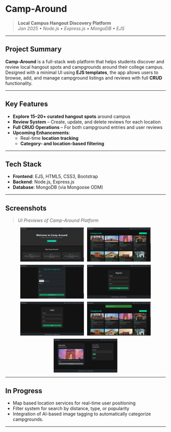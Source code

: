 # Camp-Around

> **Local Campus Hangout Discovery Platform**  
> _Jan 2025 • Node.js • Express.js • MongoDB • EJS_

---

## Project Summary

**Camp-Around** is a full-stack web platform that helps students discover and review local hangout spots and campgrounds around their college campus. Designed with a minimal UI using **EJS templates**, the app allows users to browse, add, and manage campground listings and reviews with full **CRUD** functionality.

---

## Key Features

- **Explore 15–20+ curated hangout spots** around campus
- **Review System** – Create, update, and delete reviews for each location
- **Full CRUD Operations** – For both campground entries and user reviews
- **Upcoming Enhancements**:
  - Real-time **location tracking**
  - **Category- and location-based filtering**

---

## Tech Stack

- **Frontend**: EJS, HTML5, CSS3, Bootstrap
- **Backend**: Node.js, Express.js
- **Database**: MongoDB (via Mongoose ODM)

---

## Screenshots

> _UI Previews of Camp-Around Platform_

<div style="display: flex; flex-wrap: wrap; gap: 10px; justify-content: center;">

  <img src="./assets/home.png" alt="Home" width="200" />
  <img src="./assets/all-campgrounds.png" alt="All Campgrounds" width="200" />
  <img src="./assets/add-campground.png" alt="Add Campground" width="200" />
  <img src="./assets/register.png" alt="Register" width="200" />
  <img src="./assets/login.png" alt="Login" width="200" />
  <img src="./assets/after-login.png" alt="After Login" width="200" />
  <img src="./assets/single-campground.png" alt="Single Campground" width="200" />

</div>

---

## In Progress

- Map based location services for real-time user positioning
- Filter system for search by distance, type, or popularity
- Integration of AI-based image tagging to automatically categorize campgrounds.

---

